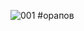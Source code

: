 ![001](https://user-images.githubusercontent.com/29118746/115385854-4dce2080-a1e1-11eb-99fb-497838754b45.jpg)
#орапов

